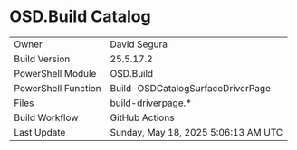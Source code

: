 ﻿# OSD.Build Catalog

| | |
|-|-|
| Owner | David Segura |
| Build Version | 25.5.17.2 |
| PowerShell Module | OSD.Build |
| PowerShell Function | Build-OSDCatalogSurfaceDriverPage |
| Files | build-driverpage.* |
| Build Workflow | GitHub Actions |
| Last Update | Sunday, May 18, 2025 5:06:13 AM UTC |
